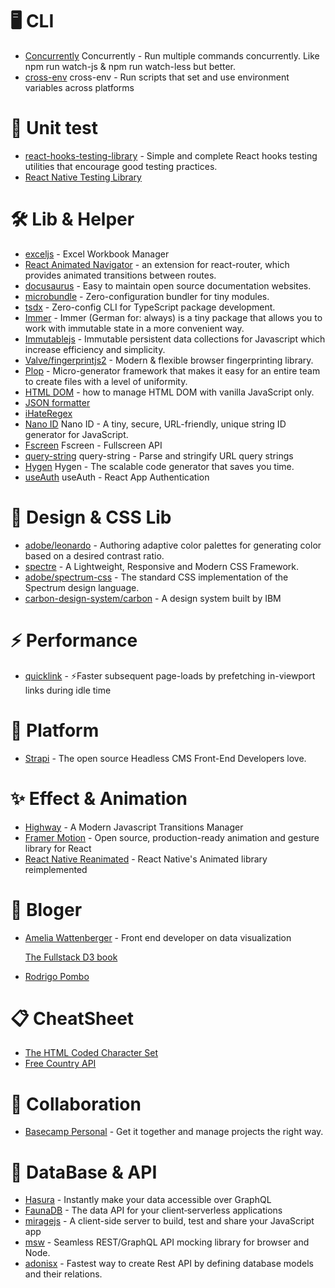 # 🖥 CLI
- [Concurrently](https://github.com/kimmobrunfeldt/concurrently#readme) Concurrently - Run multiple commands concurrently. Like npm run watch-js & npm run watch-less but better.
- [cross-env](https://github.com/kentcdodds/cross-env#readme) cross-env - Run scripts that set and use environment variables across platforms

# 🧪 Unit test
- [react-hooks-testing-library](https://github.com/testing-library/react-hooks-testing-library) - Simple and complete React hooks testing utilities that encourage good testing practices.
- [React Native Testing Library](https://callstack.github.io/react-native-testing-library/docs/getting-started/)

# 🛠 Lib & Helper
- [exceljs](https://github.com/exceljs/exceljs) - Excel Workbook Manager
- [React Animated Navigator](https://martinpham.gitlab.io/react-animated-navigator/) - an extension for react-router, which provides animated transitions between routes.
- [docusaurus](https://docusaurus.io/) - Easy to maintain open source documentation websites.
- [microbundle](https://npm.im/microbundle) - Zero-configuration bundler for tiny modules.
- [tsdx](https://npm.im/tsdx) - Zero-config CLI for TypeScript package development.
- [Immer](https://immerjs.github.io/immer/docs/introduction) - Immer (German for: always) is a tiny package that allows you to work with immutable state in a more convenient way.
- [Immutablejs](https://github.com/immutable-js/immutable-js) - Immutable persistent data collections for Javascript which increase efficiency and simplicity.
- [Valve/fingerprintjs2](https://github.com/Valve/fingerprintjs2) - Modern & flexible browser fingerprinting library.
- [Plop](https://github.com/plopjs/plop) - Micro-generator framework that makes it easy for an entire team to create files with a level of uniformity. 
- [HTML DOM](https://htmldom.dev/) - how to manage HTML DOM with vanilla JavaScript only.
- [JSON formatter](https://www.freeformatter.com/json-formatter.html)
- [iHateRegex](https://ihateregex.io/) 
- [Nano ID](https://github.com/ai/nanoid#readme) Nano ID - A tiny, secure, URL-friendly, unique string ID generator for JavaScript.
- [Fscreen](https://github.com/rafgraph/fscreen#readme) Fscreen - Fullscreen API
- [query-string](https://www.npmjs.com/package/query-string) query-string - Parse and stringify URL query strings
- [Hygen](http://www.hygen.io/) Hygen - The scalable code generator that saves you time.
- [useAuth](https://useauth.dev/) useAuth - React App Authentication


# 🎨 Design & CSS Lib
- [adobe/leonardo](http://www.leonardocolor.io/) - Authoring adaptive color palettes for generating color based on a desired contrast ratio.
- [spectre](https://picturepan2.github.io/spectre/) - A Lightweight, Responsive and Modern CSS Framework.
- [adobe/spectrum-css](http://opensource.adobe.com/spectrum-css/) - The standard CSS implementation of the Spectrum design language.
- [carbon-design-system/carbon](https://www.carbondesignsystem.com/) - A design system built by IBM

# ⚡ Performance
- [quicklink](https://github.com/GoogleChromeLabs/quicklink) - ⚡️Faster subsequent page-loads by prefetching in-viewport links during idle time

# 🕋 Platform
- [Strapi](https://strapi.io/) - The open source Headless CMS Front-End Developers love.

# ✨ Effect & Animation
- [Highway](https://github.com/Dogstudio/highway) - A Modern Javascript Transitions Manager
- [Framer Motion](https://github.com/framer/motion) - Open source, production-ready animation and gesture library for React
- [React Native Reanimated](https://github.com/software-mansion/react-native-reanimated) - React Native's Animated library reimplemented

# 🤹‍ Bloger
- [Amelia Wattenberger](https://www.newline.co/fullstack-d3) - Front end developer on data visualization

  [The Fullstack D3 book](https://www.newline.co/fullstack-d3)
- [Rodrigo Pombo](https://pomb.us/) 

# 📋 CheatSheet
- [The HTML Coded Character Set](https://www.w3.org/MarkUp/html-spec/html-spec_13.html)
- [Free Country API](http://restcountries.eu/#rest-countries)

# 🤝 Collaboration
- [Basecamp Personal](https://basecamp.com/personal) - Get it together and manage projects the right way.

# 📀 DataBase & API
- [Hasura](https://hasura.io/) - Instantly make your data accessible over GraphQL
- [FaunaDB](https://fauna.com/) - The data API for your client‑serverless applications
- [miragejs](https://github.com/adonisx/adonisx) - A client-side server to build, test and share your JavaScript app
- [msw](https://github.com/mswjs/msw) - Seamless REST/GraphQL API mocking library for browser and Node.
- [adonisx](https://github.com/adonisx/adonisx) - Fastest way to create Rest API by defining database models and their relations.

